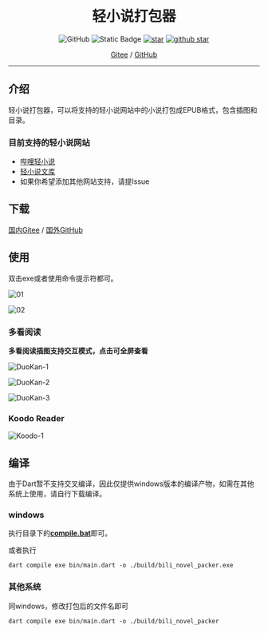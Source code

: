 <h1 align="center">轻小说打包器</h1>

<p align="center">
    <img alt="GitHub" src="https://img.shields.io/github/license/Montaro2017/bili_novel_packer">
    <img alt="Static Badge" src="https://img.shields.io/badge/language-Dart-britness">
    <a href='https://gitee.com/Montaro2017/bili_novel_packer/'><img src='https://gitee.com/Montaro2017/bili_novel_packer/badge/star.svg?theme=dark' alt='star'></img></a>
    <a target="_blank" href='https://github.com/Montaro2017/bili_novel_packer'>
		<img src="https://img.shields.io/github/stars/Montaro2017/bili_novel_packer?logo=GitHub" alt="github star"/>
	</a>
</p>

<p align="center">
    <a href="https://gitee.com/Montaro2017/bili_novel_packer">Gitee</a> / <a href="https://github.com/Montaro2017/bili_novel_packer">GitHub</a>
</p>

<hr/>

## 介绍

轻小说打包器，可以将支持的轻小说网站中的小说打包成EPUB格式，包含插图和目录。

### 目前支持的轻小说网站
 - [哔哩轻小说](https://www.linovelib.com)
 - [轻小说文库](https://www.wenku8.net/login.php)
 - 如果你希望添加其他网站支持，请提Issue

## 下载

[国内Gitee](https://gitee.com/Montaro2017/bili_novel_packer/releases) / [国外GitHub](https://github.com/Montaro2017/bili_novel_packer/releases)

## 使用
双击exe或者使用命令提示符都可。

![01](./images/img.png)

![02](./images/img_1.png)


### 多看阅读

**多看阅读插图支持交互模式，点击可全屏查看**

![DuoKan-1](./images/duokan-1.jpg)

![DuoKan-2](./images/duokan-2.jpg)

![DuoKan-3](./images/duokan-3.jpg)

### Koodo Reader

![Koodo-1](./images/koodo-1.png)

## 编译

由于Dart暂不支持交叉编译，因此仅提供windows版本的编译产物，如需在其他系统上使用，请自行下载编译。

### windows
执行目录下的[**compile.bat**](./compile.bat)即可。

或者执行
```
dart compile exe bin/main.dart -o ./build/bili_novel_packer.exe
```

### 其他系统
同windows，修改打包后的文件名即可
```
dart compile exe bin/main.dart -o ./build/bili_novel_packer
```